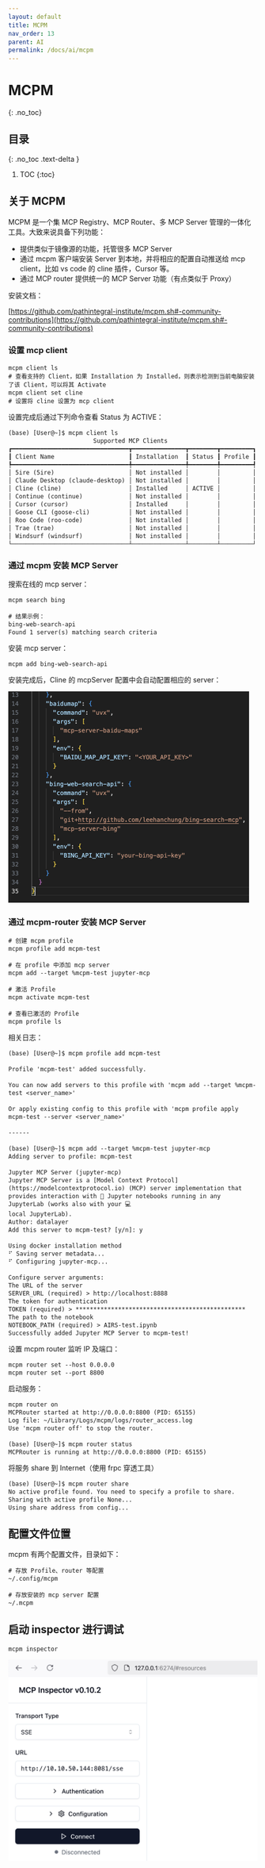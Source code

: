```yaml
---
layout: default
title: MCPM
nav_order: 13
parent: AI
permalink: /docs/ai/mcpm
---
```


# MCPM

{: .no_toc}

## 目录

{: .no_toc .text-delta }


1. TOC
{:toc}

## 关于 MCPM 

MCPM 是一个集 MCP Registry、MCP Router、多 MCP Server 管理的一体化工具。大致来说具备下列功能：

- 提供类似于镜像源的功能，托管很多 MCP Server
- 通过 mcpm 客户端安装 Server 到本地，并将相应的配置自动推送给 mcp client，比如 vs code  的 cline 插件，Cursor 等。
- 通过 MCP router 提供统一的 MCP Server 功能（有点类似于 Proxy） 



安装文档：

[https://github.com/pathintegral-institute/mcpm.sh#-community-contributions](https://github.com/pathintegral-institute/mcpm.sh#-community-contributions)

### 设置 mcp client

```shell
mcpm client ls        
# 查看支持的 Client，如果 Installation 为 Installed，则表示检测到当前电脑安装了该 Client，可以将其 Activate
mcpm client set cline
# 设置将 cline 设置为 mcp client
```

设置完成后通过下列命令查看 Status 为 ACTIVE：

```
(base) [User@~]$ mcpm client ls
                        Supported MCP Clients
┏━━━━━━━━━━━━━━━━━━━━━━━━━━━━━━━━━┳━━━━━━━━━━━━━━━┳━━━━━━━━┳━━━━━━━━━┓
┃ Client Name                     ┃ Installation  ┃ Status ┃ Profile ┃
┡━━━━━━━━━━━━━━━━━━━━━━━━━━━━━━━━━╇━━━━━━━━━━━━━━━╇━━━━━━━━╇━━━━━━━━━┩
│ 5ire (5ire)                     │ Not installed │        │         │
│ Claude Desktop (claude-desktop) │ Not installed │        │         │
│ Cline (cline)                   │ Installed     │ ACTIVE │         │
│ Continue (continue)             │ Not installed │        │         │
│ Cursor (cursor)                 │ Installed     │        │         │
│ Goose CLI (goose-cli)           │ Not installed │        │         │
│ Roo Code (roo-code)             │ Not installed │        │         │
│ Trae (trae)                     │ Not installed │        │         │
│ Windsurf (windsurf)             │ Not installed │        │         │
└─────────────────────────────────┴───────────────┴────────┴─────────┘

```



### 通过 mcpm 安装 MCP Server

搜索在线的 mcp server：

```shell
mcpm search bing

# 结果示例：
bing-web-search-api
Found 1 server(s) matching search criteria
```

安装 mcp server：

```shell
mcpm add bing-web-search-api
```

安装完成后，Cline 的 mcpServer 配置中会自动配置相应的 server：

<img src="../../pics/image-20250429101927231.png" alt="image-20250429101927231" style="zoom:50%;" />

### 通过 mcpm-router 安装 MCP Server

```shell
# 创建 mcpm profile
mcpm profile add mcpm-test

# 在 profile 中添加 mcp server
mcpm add --target %mcpm-test jupyter-mcp

# 激活 Profile
mcpm activate mcpm-test

# 查看已激活的 Profile
mcpm profile ls
```

相关日志：

```shell
(base) [User@~]$ mcpm profile add mcpm-test

Profile 'mcpm-test' added successfully.

You can now add servers to this profile with 'mcpm add --target %mcpm-test <server_name>'

Or apply existing config to this profile with 'mcpm profile apply mcpm-test --server <server_name>'

------ 

(base) [User@~]$ mcpm add --target %mcpm-test jupyter-mcp
Adding server to profile: mcpm-test

Jupyter MCP Server (jupyter-mcp)
Jupyter MCP Server is a [Model Context Protocol](https://modelcontextprotocol.io) (MCP) server implementation that provides interaction with 📓 Jupyter notebooks running in any JupyterLab (works also with your 💻
local JupyterLab).
Author: datalayer
Add this server to mcpm-test? [y/n]: y

Using docker installation method
⠋ Saving server metadata...
⠋ Configuring jupyter-mcp...

Configure server arguments:
The URL of the server
SERVER_URL (required) > http://localhost:8888
The token for authentication
TOKEN (required) > ************************************************
The path to the notebook
NOTEBOOK_PATH (required) > AIRS-test.ipynb
Successfully added Jupyter MCP Server to mcpm-test!
```

设置 mcpm router 监听 IP 及端口：

```shell
mcpm router set --host 0.0.0.0
mcpm router set --port 8800
```

启动服务：

```
mcpm router on
MCPRouter started at http://0.0.0.0:8800 (PID: 65155)
Log file: ~/Library/Logs/mcpm/logs/router_access.log
Use 'mcpm router off' to stop the router.

(base) [User@~]$ mcpm router status
MCPRouter is running at http://0.0.0.0:8800 (PID: 65155)

```

将服务 share 到 Internet（使用 frpc 穿透工具）

```shell
(base) [User@~]$ mcpm router share
No active profile found. You need to specify a profile to share.
Sharing with active profile None...
Using share address from config...
```

## 配置文件位置

mcpm 有两个配置文件，目录如下：

```shell
# 存放 Profile、router 等配置 
~/.config/mcpm

# 存放安装的 mcp server 配置
~/.mcpm
```

## 启动 inspector 进行调试

```shell
mcpm inspector
```

<img src="../../pics/image-20250430171314747.png" alt="image-20250430171314747" style="zoom:50%;" />
